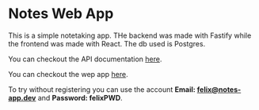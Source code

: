 # Notes Web App

This is a simple notetaking app. THe backend was made with Fastify while the frontend was made with React. The db used is Postgres.

You can checkout the API documentation [here](https://notes-web-app-backend-production.up.railway.app/docs).

You can checkout the wep app [here](https://notes-web-app-frontend-production-5116.up.railway.app/signin).

To try without registering you can use the account **Email: felix@notes-app.dev** and **Password: felixPWD**.

